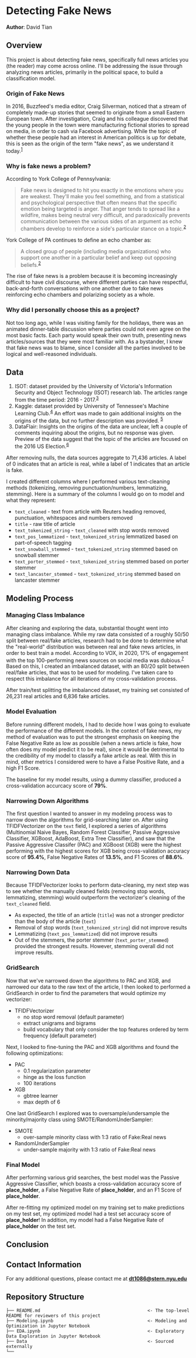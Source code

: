 # Detecting Fake News
**Author**: David Tian

## Overview
This project is about detecting fake news, specifically full news articles you (the reader) may come across online. I'll be addressing the issue through analyzing news articles, primarily in the political space, to build a classification model.

### Origin of Fake News
In 2016, Buzzfeed's media editor, Craig Silverman, noticed that a stream of completely made-up stories that seemed to originate  from a small Eastern European town. After investigation, Craig and his colleague discovered that the young people in the town were manufacturing fictional stories to spread on media, in order to cash via Facebook advertising. While the topic of whether these people had an interest in American politics is up for debate, this is seen as the origin of the term "fake news", as we understand it today.<sup>[1](https://www.bbc.com/news/blogs-trending-42724320)</sup>

### Why is fake news a problem?
According to York College of Pennsylvania:
>Fake news is designed to hit you exactly in the emotions where you are weakest. They'll make you feel something, and from a statistical and psychological perspective that often means that the specific emotion being targeted is anger. That anger tends to spread like a wildfire, makes being neutral very difficult, and paradoxically prevents communication between the various sides of an argument as echo chambers develop to reinforce a side's particular stance on a topic.<sup>[2](https://library.ycp.edu/c.php?g=935163&p=6756543)</sup>

York College of PA continues to define an echo chamber as:
>A closed group of people (including media organizations) who support one another in a particular belief and keep out opposing beliefs.<sup>[2](https://library.ycp.edu/c.php?g=935163&p=6756543)</sup>

The rise of fake news is a problem because it is becoming increasingly difficult to have civil discourse, where different parties can have respectful, back-and-forth conversations with one another due to fake news reinforcing echo chambers and polarizing society as a whole.

### Why did I personally choose this as a project?
Not too long ago, while I was visiting family for the holidays, there was an animated dinner-table discussion where parties could not even agree on the most basic facts. Each party would speak their own truth, presenting news articles/sources that they were most familiar with. As a bystander, I knew that fake news was to blame, since I consider all the parties involved to be logical and well-reasoned individuals.

## Data
1. ISOT: dataset provided by the University of Victoria's Information Security and Object Technology (ISOT) research lab. The articles range from the time period: 2016 - 2017.<sup>[3](https://www.uvic.ca/engineering/ece/isot/datasets/fake-news/index.php)</sup>
2. Kaggle: dataset provided by University of Tennessee's Machine Learning Club.<sup>[4](https://www.kaggle.com/c/fake-news/overview)</sup> An effort was made to gain additional insights on the origins of the data, but no further description was provided. <sup>[5](https://ibb.co/ZgZ3XkH)</sup>
3. DataFlair: Insights on the origins of the data are unclear, left a couple of comments inquiring about the origins, but no response was given. Preview of the data suggest that the topic of the articles are focused on the 2016 US Election.<sup>[6](https://data-flair.training/blogs/advanced-python-project-detecting-fake-news/)</sup>

After removing nulls, the data sources aggregate to 71,436 articles. A label of 0 indicates that an article is real, while a label of 1 indicates that an article is fake.

I created different columns where I performed various text-cleaning methods (tokenizing, removing punctuation/numbers, lemmatizing, stemming). Here is a summary of the columns I would go on to model and what they represent:
* `text_cleaned` - text from article with Reuters heading removed, punctuation, whitespaces and numbers removed
* `title` - raw title of article
* `text_tokenized_string` - `text_cleaned` with stop words removed
* `text_pos_lemmatized` - `text_tokenized_string` lemmatized based on part-of-speech tagging
* `text_snowball_stemmed` - `text_tokenized_string` stemmed based on snowball stemmer
* `text_porter_stemmed` - `text_tokenized_string` stemmed based on porter stemmer
* `text_lancaster_stemmed` - `text_tokenized_string` stemmed based on lancaster stemmer

## Modeling Process

### Managing Class Imbalance
After cleaning and exploring the data, substantial thought went into managing class imbalance. While my raw data consisted of a roughly 50/50 split between real/fake articles, research had to be done to determine what the "real-world" distribution was between real and fake news articles, in order to best train a model. According to VOX, in 2020, 17% of engagement with the top 100-performing news sources on social media was dubious.<sup>[7](https://www.vox.com/policy-and-politics/2020/12/22/22195488/fake-news-social-media-2020)</sup> Based on this, I created an imbalanced dataset, with an 80/20 split between real/fake articles, that was to be used for modeling. I've taken care to respect this imbalance for all iterations of my cross-validation process.

After train/test splitting the imbalanced dataset, my training set consisted of 26,231 real articles and 6,836 fake articles.

### Model Evaluation
Before running different models, I had to decide how I was going to evaluate the performance of the different models. In the context of fake news, my method of evaluation was to put the strongest emphasis on keeping the False Negative Rate as low as possible (when a news article is fake, how often does my model predict it to be real), since it would be detrimental to the credibility of my model to classify a fake article as real. With this in mind, other metrics I considered were to have a False Positive Rate, and a high F1 Score.

The baseline for my model results, using a dummy classifier, produced a cross-validation accurcacy score of **79%**.

### Narrowing Down Algorithms
The first question I wanted to answer in my modeling process was to narrow down the algorithms for grid-searching later on. After using TFIDFVectorizer on the `text` field, I explored a series of algorithms (Multinomial Naive Bayes, Random Forest Classifier, Passive Aggressive Classifier, XGBoost, AdaBoost, Extra Tree Classifier), and saw that the Passive Aggressive Classifer (PAC) and XGBoost (XGB) were the highest performing with the highest scores for XGB being cross-validation accuracy score of **95.4%**, False Negative Rates of **13.5%**, and F1 Scores of **88.6%**.

### Narrowing Down Data
Because TFIDFVectorizer looks to perform data-cleaning, my next step was to see whether the manually cleaned fields (removing stop words, lemmatizing, stemming) would outperform the vectorizer's cleaning of the `text_cleaned` field. 
- As expected, the title of an article (`title`) was not a stronger predictor than the body of the article (`text`)
- Removal of stop words (`text_tokenized_string`) did not improve results
- Lemmatizing (`text_pos_lemmatized`) did not improve results
- Out of the stemmers, the porter stemmer (`text_porter_stemmed`) provided the strongest results. However, stemming overall did not improve results.

### GridSearch
Now that we've narrowed down the algorithms to PAC and XGB, and narrowed our data to the raw text of the article, I then looked to performed a GridSearch in order to find the parameters that would optimize my vectorizer:
* TFIDFVectorizer
    * no stop word removal (default parameter)
    * extract unigrams and bigrams
    * build vocabulary that only consider the top features ordered by term frequency (default parameter)

Next, I looked to fine-tuning the PAC and XGB algorithms and found the following optimizations:
* PAC
    * 0.1 regularization parameter
    * hinge as the loss function
    * 100 iterations
* XGB
    * gbtree learner
    * max depth of 6

One last GridSearch I explored was to oversample/undersample the minority/majority class using SMOTE/RandomUnderSampler:
* SMOTE
    * over-sample minority class with 1:3 ratio of Fake:Real news
* RandomUnderSampler
    * under-sample majority with 1:3 ratio of Fake:Real news

### Final Model
After performing various grid searches, the best model was the Passive Aggressive Classifier, which boasts a cross-validation accuracy score of **place_holder**, a False Negative Rate of **place_holder**, and an F1 Score of **place_holder**.

After re-fitting my optimized model on my training set to make predictions on my test set, my optimized model had a test set accuracy score of **place_holder**! In addition, my model had a False Negative Rate of **place_holder** on the test set.

## Conclusion

## Contact Information
For any additional questions, please contact me at **dt1086@stern.nyu.edu**

## Repository Structure
```
├── README.md                                         <- The top-level README for reviewers of this project
├── Modeling.ipynb                                    <- Modeling and Optimization in Jupyter Notebook
├── EDA.ipynb                                         <- Exploratory Data Exploration in Jupyter Notebook 
├── Data                                              <- Sourced externally
└── 
```


